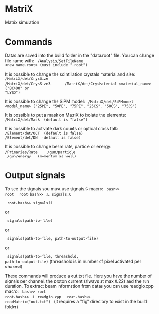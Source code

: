 # MatriX
Matrix simulation

# Commands
Datas are saved into the build folder in the "data.root" file. You can change file name with:
<code> /Analysis/SetFileName <new_name.root> (must include ".root") </code>

It is possible to change the scintillation crystals material and size:
<code> /MatriX/det/CrysSize <newsize> <unit> </code>
<code> /MatriX/det/CrysSize3 <newsizex> <newsizey> <newsizez> <unit> </code>
<code> /MatriX/det/CrysMaterial <material_name> ("BC400" or "LYSO") </code>

It is possible to change the SiPM model:
<code> /MatriX/det/SiPMmodel <model_name> ("25PE", "50PE", "75PE", "25CS", "50CS", "75CS") </code>

It is possible to put a mask on MatriX to isolate the elements:
<code> /MatriX/det/Mask <bool> (default is "false") </code>

It is possible to activate dark counts or optical cross talk:
<code> /Element/det/OCT <bool> (default is false) </code>
<code> /Element/det/DN <bool>  (default is false) </code>

It is possible to change beam rate, particle or energy:
<code> /Primaries/Rate <value> <unit> </code>
<code> /gun/particle <particle> </code>
<code> /gun/energy <energy> <unit> (momentum as well) </code>

# Output signals

To see the signals you must use signals.C macro:
<code> bash>> root </code>
<code> root-bash>> .L signals.C </code>

<code> root-bash>> signals() </code>

or

<code> signals(path-to-file) </code>

or

<code> signals(path-to-file, path-to-output-file<no file extension>) </code>

or

<code> signals(path-to-file, threashold, path-to-output-file<no file extension>)</code> (threashold is in number of pixel activated per channel)

These commands will produce a out.txt file. Here you have the number of signals per channel, the proton current (always at max 0.22) and the run duration. To extract beam information from datas you can use readgio.cpp macro:
<code> bash>> root </code>
<code> root-bash>> .L readgio.cpp </code>
<code> root-bash>> readMatrix("out.txt") </code> (it requires a "fig" directory to exist in the build folder)

